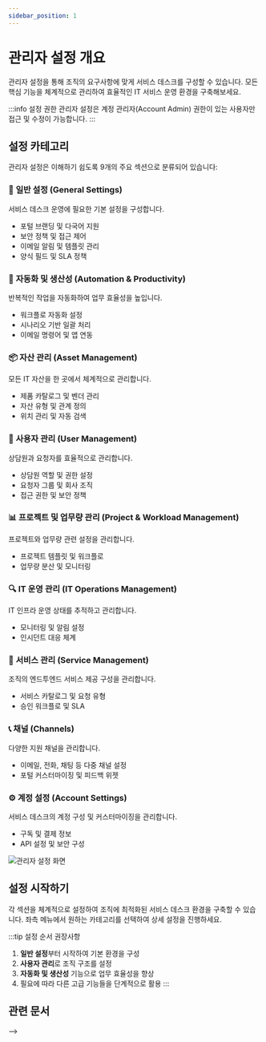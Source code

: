 ```yaml
---
sidebar_position: 1
---
```


# 관리자 설정 개요

관리자 설정을 통해 조직의 요구사항에 맞게 서비스 데스크를 구성할 수 있습니다. 모든 핵심 기능을 체계적으로 관리하여 효율적인 IT 서비스 운영 환경을 구축해보세요.

:::info 설정 권한
관리자 설정은 계정 관리자(Account Admin) 권한이 있는 사용자만 접근 및 수정이 가능합니다.
:::

## 설정 카테고리

관리자 설정은 이해하기 쉽도록 9개의 주요 섹션으로 분류되어 있습니다:

### 🔧 **일반 설정 (General Settings)**
서비스 데스크 운영에 필요한 기본 설정을 구성합니다.
- 포털 브랜딩 및 다국어 지원
- 보안 정책 및 접근 제어
- 이메일 알림 및 템플릿 관리
- 양식 필드 및 SLA 정책

### 🤖 **자동화 및 생산성 (Automation & Productivity)**
반복적인 작업을 자동화하여 업무 효율성을 높입니다.
- 워크플로 자동화 설정
- 시나리오 기반 일괄 처리
- 이메일 명령어 및 앱 연동

### 📦 **자산 관리 (Asset Management)**
모든 IT 자산을 한 곳에서 체계적으로 관리합니다.
- 제품 카탈로그 및 벤더 관리
- 자산 유형 및 관계 정의
- 위치 관리 및 자동 검색

### 👥 **사용자 관리 (User Management)**
상담원과 요청자를 효율적으로 관리합니다.
- 상담원 역할 및 권한 설정
- 요청자 그룹 및 회사 조직
- 접근 권한 및 보안 정책

### 📊 **프로젝트 및 업무량 관리 (Project & Workload Management)**
프로젝트와 업무량 관련 설정을 관리합니다.
- 프로젝트 템플릿 및 워크플로
- 업무량 분산 및 모니터링

### 🔍 **IT 운영 관리 (IT Operations Management)**
IT 인프라 운영 상태를 추적하고 관리합니다.
- 모니터링 및 알림 설정
- 인시던트 대응 체계

### 🎯 **서비스 관리 (Service Management)**
조직의 엔드투엔드 서비스 제공 구성을 관리합니다.
- 서비스 카탈로그 및 요청 유형
- 승인 워크플로 및 SLA

### 📞 **채널 (Channels)**
다양한 지원 채널을 관리합니다.
- 이메일, 전화, 채팅 등 다중 채널 설정
- 포털 커스터마이징 및 피드백 위젯

### ⚙️ **계정 설정 (Account Settings)**
서비스 데스크의 계정 구성 및 커스터마이징을 관리합니다.
- 구독 및 결제 정보
- API 설정 및 보안 구성

![관리자 설정 화면](https://s3.amazonaws.com/cdn.freshdesk.com/data/helpdesk/attachments/production/50009227058/original/wS-Mu2JokmeHDcpJJQ_6x5FoedMjSubbAA.png?1692615703)

## 설정 시작하기

각 섹션을 체계적으로 설정하여 조직에 최적화된 서비스 데스크 환경을 구축할 수 있습니다. 좌측 메뉴에서 원하는 카테고리를 선택하여 상세 설정을 진행하세요.

:::tip 설정 순서 권장사항
1. **일반 설정**부터 시작하여 기본 환경을 구성
2. **사용자 관리**로 조직 구조를 설정
3. **자동화 및 생산성** 기능으로 업무 효율성을 향상
4. 필요에 따라 다른 고급 기능들을 단계적으로 활용
:::

## 관련 문서
-->
